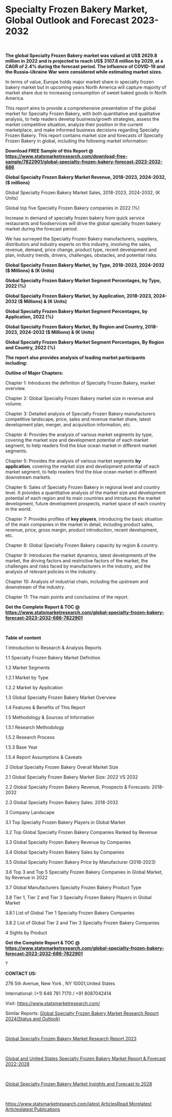 <h1>Specialty Frozen Bakery Market, Global Outlook and Forecast 2023-2032</h1><br/><p><strong>The global Specialty Frozen Bakery market was valued at US$ 2629.8 million in 2022 and is projected to reach US$ 3107.8 million by 2029, at a <strong>CAGR</strong> of 2.4% during the forecast period. The influence of COVID-19 and the Russia-Ukraine War were considered while estimating market sizes.</strong></p>
 
 
 
 <p>In terms of value, Europe holds major market share in specialty frozen bakery market but in upcoming years North America will capture majority of market share due to increasing consumption of sweet baked goods in North America.</p>
 
 
 
 <p>This report aims to provide a comprehensive presentation of the global market for Specialty Frozen Bakery, with both quantitative and qualitative analysis, to help readers develop business/growth strategies, assess the market competitive situation, analyze their position in the current marketplace, and make informed business decisions regarding Specialty Frozen Bakery. This report contains market size and forecasts of Specialty Frozen Bakery in global, including the following market information:</p>
 
 
 
 <p><strong>Download FREE Sample of this Report @ <a href="https://www.statsmarketresearch.com/download-free-sample/7822901/global-specialty-frozen-bakery-forecast-2023-2032-686">https://www.statsmarketresearch.com/download-free-sample/7822901/global-specialty-frozen-bakery-forecast-2023-2032-686</a></strong></p>
 
 
 
 <p><strong>Global Specialty Frozen Bakery Market Revenue, 2018-2023, 2024-2032, ($ millions)</strong></p>
 
 
 
 <p>Global Specialty Frozen Bakery Market Sales, 2018-2023, 2024-2032, (K Units)</p>
 
 
 
 <p>Global top five Specialty Frozen Bakery companies in 2022 (%)</p>
 
 
 
 <p>Increase in demand of specialty frozen bakery from quick service restaurants and foodservices will drive the global specialty frozen bakery market during the forecast period.</p>
 
 
 
 <p>We has surveyed the Specialty Frozen Bakery manufacturers, suppliers, distributors and industry experts on this industry, involving the sales, revenue, demand, price change, product type, recent development and plan, industry trends, drivers, challenges, obstacles, and potential risks.</p>
 
 
 
 <p><strong>Global Specialty Frozen Bakery Market, by Type, 2018-2023, 2024-2032 ($ Millions) & (K Units)</strong></p>
 
 
 
 <p><strong>Global Specialty Frozen Bakery Market Segment Percentages, by Type, 2022 (%)</strong></p>
 
 
 
 <p><strong>Global Specialty Frozen Bakery Market, <strong>by Application</strong>, 2018-2023, 2024-2032 ($ Millions) & (K Units)</strong></p>
 
 
 
 <p><strong>Global Specialty Frozen Bakery Market Segment Percentages, <strong>by Application</strong>, 2022 (%)</strong></p>
 
 
 
 <p><strong>Global Specialty Frozen Bakery Market, By Region and Country, 2018-2023, 2024-2032 ($ Millions) & (K Units)</strong></p>
 
 
 
 <p><strong>Global Specialty Frozen Bakery Market Segment Percentages, By Region and Country, 2022 (%)</strong></p>
 
 
 
 <p><strong>The report also provides analysis of leading market participants including:</strong></p>
 
 
 
 <p><strong>Outline of Major Chapters:</strong></p>
 
 
 
 <p>Chapter 1: Introduces the definition of Specialty Frozen Bakery, market overview.</p>
 
 
 
 <p>Chapter 2: Global Specialty Frozen Bakery market size in revenue and volume.</p>
 
 
 
 <p>Chapter 3: Detailed analysis of Specialty Frozen Bakery manufacturers competitive landscape, price, sales and revenue market share, latest development plan, merger, and acquisition information, etc.</p>
 
 
 
 <p>Chapter 4: Provides the analysis of various market segments by type, covering the market size and development potential of each market segment, to help readers find the blue ocean market in different market segments.</p>
 
 
 
 <p>Chapter 5: Provides the analysis of various market segments <strong>by application</strong>, covering the market size and development potential of each market segment, to help readers find the blue ocean market in different downstream markets.</p>
 
 
 
 <p>Chapter 6: Sales of Specialty Frozen Bakery in regional level and country level. It provides a quantitative analysis of the market size and development potential of each region and its main countries and introduces the market development, future development prospects, market space of each country in the world.</p>
 
 
 
 <p>Chapter 7: Provides profiles of <strong>key players</strong>, introducing the basic situation of the main companies in the market in detail, including product sales, revenue, price, gross margin, product introduction, recent development, etc.</p>
 
 
 
 <p>Chapter 8: Global Specialty Frozen Bakery capacity by region & country.</p>
 
 
 
 <p>Chapter 9: Introduces the market dynamics, latest developments of the market, the driving factors and restrictive factors of the market, the challenges and risks faced by manufacturers in the industry, and the analysis of relevant policies in the industry.</p>
 
 
 
 <p>Chapter 10: Analysis of industrial chain, including the upstream and downstream of the industry.</p>
 
 
 
 <p>Chapter 11: The main points and conclusions of the report.</p>
 
 
 
 <div><b>Get the Complete Report & TOC @ <a href="https://www.statsmarketresearch.com/global-specialty-frozen-bakery-forecast-2023-2032-686-7822901">https://www.statsmarketresearch.com/global-specialty-frozen-bakery-forecast-2023-2032-686-7822901</a></b></div>
 
 
 
 <p><br />
 
 <b>Table of content</b></p>
 
 
 
 <p>1 Introduction to Research & Analysis Reports<br />
 
 1.1 Specialty Frozen Bakery Market Definition<br />
 
 1.2 Market Segments<br />
 
 1.2.1 Market by Type<br />
 
 1.2.2 Market by Application<br />
 
 1.3 Global Specialty Frozen Bakery Market Overview<br />
 
 1.4 Features & Benefits of This Report<br />
 
 1.5 Methodology & Sources of Information<br />
 
 1.5.1 Research Methodology<br />
 
 1.5.2 Research Process<br />
 
 1.5.3 Base Year<br />
 
 1.5.4 Report Assumptions & Caveats<br />
 
 2 Global Specialty Frozen Bakery Overall Market Size<br />
 
 2.1 Global Specialty Frozen Bakery Market Size: 2022 VS 2032<br />
 
 2.2 Global Specialty Frozen Bakery Revenue, Prospects & Forecasts: 2018-2032<br />
 
 2.3 Global Specialty Frozen Bakery Sales: 2018-2032<br />
 
 3 Company Landscape<br />
 
 3.1 Top Specialty Frozen Bakery Players in Global Market<br />
 
 3.2 Top Global Specialty Frozen Bakery Companies Ranked by Revenue<br />
 
 3.3 Global Specialty Frozen Bakery Revenue by Companies<br />
 
 3.4 Global Specialty Frozen Bakery Sales by Companies<br />
 
 3.5 Global Specialty Frozen Bakery Price by Manufacturer (2018-2023)<br />
 
 3.6 Top 3 and Top 5 Specialty Frozen Bakery Companies in Global Market, by Revenue in 2022<br />
 
 3.7 Global Manufacturers Specialty Frozen Bakery Product Type<br />
 
 3.8 Tier 1, Tier 2 and Tier 3 Specialty Frozen Bakery Players in Global Market<br />
 
 3.8.1 List of Global Tier 1 Specialty Frozen Bakery Companies<br />
 
 3.8.2 List of Global Tier 2 and Tier 3 Specialty Frozen Bakery Companies<br />
 
 4 Sights by Product</p>
 
 
 
 <div><b>Get the Complete Report & TOC @ <a href="https://www.statsmarketresearch.com/global-specialty-frozen-bakery-forecast-2023-2032-686-7822901">https://www.statsmarketresearch.com/global-specialty-frozen-bakery-forecast-2023-2032-686-7822901</a></b></div>
 
 
 
 <p>? </p>
 
 
 
 <p><b>CONTACT US:</b><br />
 
 276 5th Avenue, New York , NY 10001,United States<br />
 
 International: (+1) 646 781 7170 / +91 8087042414<br />
 
 Visit: <a href="https://www.statsmarketresearch.com/">https://www.statsmarketresearch.com/</a><br />
 
 Similar Reports: <a href="https://www.statsmarketresearch.com/global-specialty-frozen-bakery-forecast-2023-2032-686-7822901">Global Specialty Frozen Bakery Market Research Report 2024(Status and Outlook)</a><br />
 
 <br />
 
 <a href="https://www.statsmarketresearch.com/global-specialty-frozen-bakery-forecast-2023-2032-686-7822901">Global Specialty Frozen Bakery Market Research Report 2023</a><br />
 
 <br />
 
 <a href="https://www.statsmarketresearch.com/global-specialty-frozen-bakery-forecast-2023-2032-686-7822901">Global and United States Specialty Frozen Bakery Market Report & Forecast 2022-2028</a><br />
 
 <br />
 
 <a href="https://www.statsmarketresearch.com/global-specialty-frozen-bakery-forecast-2023-2032-686-7822901">Global Specialty Frozen Bakery Market Insights and Forecast to 2028</a><br />
 
 <br />
 
 <a href="https://gyeongbokgung.com">https://www.statsmarketresearch.com/</a><a href="https://hallyeomaritime.com">latest Articles</a><a href="https://jingwansa.com">Read More</a><a href="https://nguoiviet.jp/">latest Articles</a><a href="https://www.intelmarketresearch.com/">latest Publications</a></p>